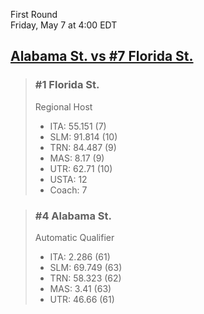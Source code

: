 First Round  
Friday, May 7 at 4:00 EDT
## [Alabama St. vs #7 Florida St.](https://www.ncaa.com/game/5833671) 

> ### #1 Florida St.  
> Regional Host  
> - ITA: 55.151 (7)  
> - SLM: 91.814 (10)  
> - TRN: 84.487 (9)  
> - MAS: 8.17 (9)  
> - UTR: 62.71 (10)  
> - USTA: 12  
> - Coach: 7  

> ### #4 Alabama St.  
> Automatic Qualifier  
> - ITA: 2.286 (61)  
> - SLM: 69.749 (63)  
> - TRN: 58.323 (62)  
> - MAS: 3.41 (63)  
> - UTR: 46.66 (61)  